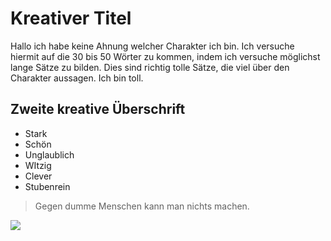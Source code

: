 # Kreativer Titel

Hallo ich habe keine Ahnung welcher Charakter ich bin. Ich versuche hiermit auf die 30 bis 50 Wörter zu kommen, indem ich versuche möglichst lange Sätze zu bilden. Dies sind richtig tolle Sätze, die viel über den Charakter aussagen. Ich bin toll.

## Zweite kreative Überschrift

* Stark
* Schön
* Unglaublich
* WItzig
* Clever
* Stubenrein

> Gegen dumme Menschen kann man nichts machen.

<img src="https://de.wikipedia.org/wiki/Alexander_Marcus#/media/Datei:Alexander_Marcus_2007.jpeg"/>

